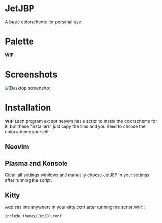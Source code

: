# JetJBP
A basic colorscheme for personal use.

# Palette
**WIP**

# Screenshots
![Desktop
screenshot](https://github.com/santigo-zero/tests/blob/master/Screenshot_20220910_190828.png?raw=true
"Plasma and Konsole using the JetJBP colorscheme")

# Installation
**WIP**
Each program except neovim has a script to install the colorscheme for it, but these
"installers" just copy the files and you need to choose the colorscheme
yourself.

## Neovim

## Plasma and Konsole
Clean all settings windows and manually choose JetJBP in your settings after
running the script.

## Kitty
Add this line anywhere in your kitty.conf after running the script(WIP):
```bash
include themes/JetJBP.conf
```
